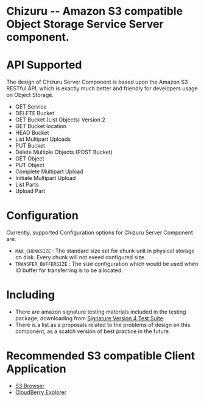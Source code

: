 Chizuru -- Amazon S3 compatible Object Storage Service Server component.
================

# API Supported

The design of Chizuru Server Component is based upon the Amazon S3 RESTful API, which is exactly much better and friendly for developers usage on Object Storage.

* GET Service
* DELETE Bucket
* GET Bucket (List Objects) Version 2
* GET Bucket location
* HEAD Bucket
* List Multipart Uploads
* PUT Bucket
* Delete Multiple Objects (POST Bucket)
* GET Object
* PUT Object
* Complete Multipart Upload
* Initiate Multipart Upload
* List Parts
* Upload Part


# Configuration

Currently, supported Configuration options for Chizuru Server Component are:

* `MAX_CHUNKSIZE` : The standard size set for chunk unit in physical storage on disk. Every chunk will not exeed configured size.
* `TRANSFER_BUFFERSIZE` : The size configuration which would be used when IO buffer for transferring is to be allocated.

# Including

* There are amazon signature testing materials included in the testing package, downloading from [Signature Version 4 Test Suite](https://docs.aws.amazon.com/ja_jp/general/latest/gr/signature-v4-test-suite.html).
* There is a list as a proposals related to the problems of design on this component, as a scatch version of best practice in the future.

# Recommended S3 compatible Client Application

* [S3 Browser](http://s3browser.com/)
* [CloudBerry Explorer](https://www.cloudberrylab.com/explorer/amazon-s3.aspx)